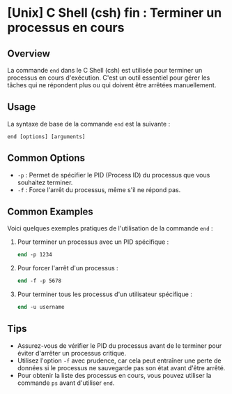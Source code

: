 # [Unix] C Shell (csh) fin : Terminer un processus en cours

## Overview
La commande `end` dans le C Shell (csh) est utilisée pour terminer un processus en cours d'exécution. C'est un outil essentiel pour gérer les tâches qui ne répondent plus ou qui doivent être arrêtées manuellement.

## Usage
La syntaxe de base de la commande `end` est la suivante :

```
end [options] [arguments]
```

## Common Options
- `-p` : Permet de spécifier le PID (Process ID) du processus que vous souhaitez terminer.
- `-f` : Force l'arrêt du processus, même s'il ne répond pas.

## Common Examples
Voici quelques exemples pratiques de l'utilisation de la commande `end` :

1. Pour terminer un processus avec un PID spécifique :
   ```csh
   end -p 1234
   ```

2. Pour forcer l'arrêt d'un processus :
   ```csh
   end -f -p 5678
   ```

3. Pour terminer tous les processus d'un utilisateur spécifique :
   ```csh
   end -u username
   ```

## Tips
- Assurez-vous de vérifier le PID du processus avant de le terminer pour éviter d'arrêter un processus critique.
- Utilisez l'option `-f` avec prudence, car cela peut entraîner une perte de données si le processus ne sauvegarde pas son état avant d'être arrêté.
- Pour obtenir la liste des processus en cours, vous pouvez utiliser la commande `ps` avant d'utiliser `end`.